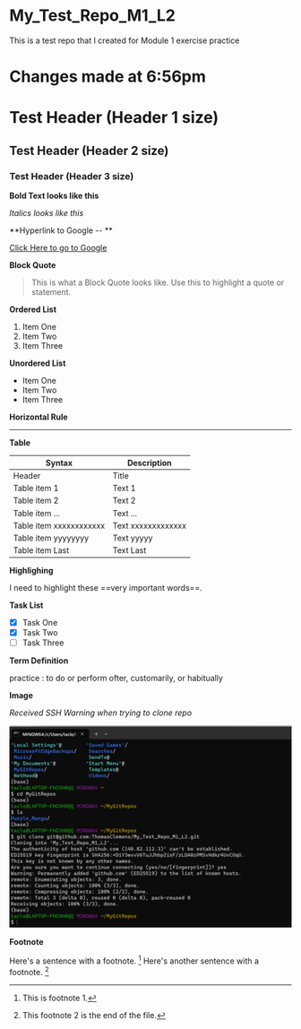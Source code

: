 # My_Test_Repo_M1_L2
This is a test repo that I created for Module 1 exercise practice

# Changes made at 6:56pm

# Test Header (Header 1 size)

## Test Header (Header 2 size)

### Test Header (Header 3 size)

**Bold Text looks like this**

*Italics looks like this*

**Hyperlink to Google -- **  

[Click Here to go to Google](https://www.google.com)

**Block Quote**  

>This is what a Block Quote looks like.  Use this to highlight a quote or statement.

**Ordered List**  

1. Item One
2. Item Two
3. Item Three

**Unordered List**

- Item One
- Item Two
- Item Three

**Horizontal Rule**

---

**Table**

| Syntax | Description |
| ----------- | ----------- |
| Header | Title |
| Table item 1 | Text 1 |
| Table item 2 | Text 2 |
| Table item ... | Text ... |
| Table item xxxxxxxxxxxx | Text xxxxxxxxxxxxx |
| Table item yyyyyyyy | Text yyyyy |
| Table item Last | Text Last |

**Highlighing**

I need to highlight these ==very important words==.

**Task List**

- [x] Task One
- [x] Task Two
- [ ] Task Three

**Term Definition**  

practice
: to do or perform ofter, customarily, or habitually


**Image**  

*Received SSH Warning when trying to clone repo*

![Image Here -- ](Image1.png)

**Footnote**  

Here's a sentence with a footnote. [^1]
Here's another sentence with a footnote. [^2]

[^1]: This is footnote 1.
[^2]: This footnote 2 is the end of the file.
